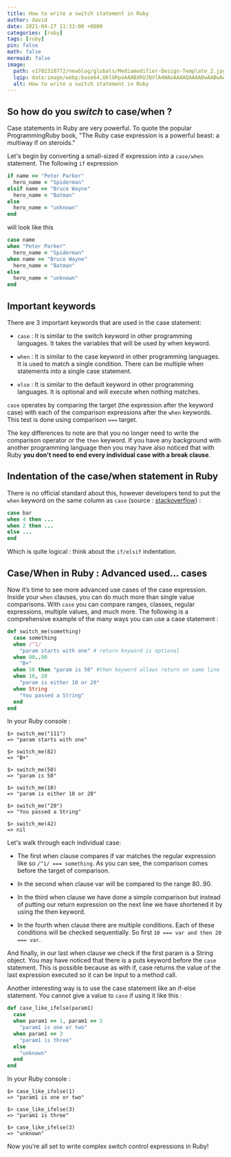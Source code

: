 ```yaml
---
title: How to write a switch statement in Ruby
author: david
date: 2021-04-27 11:33:00 +0800
categories: [ruby]
tags: [ruby]
pin: false
math: false
mermaid: false
image:
  path: v1702310772/newblog/globals/Mediamodifier-Design-Template_2.jpg
  lqip: data:image/webp;base64,UklGRpoAAABXRUJQVlA4WAoAAAAQAAAADwAABwAAQUxQSDIAAAARL0AmbZurmr57yyIiqE8oiG0bejIYEQTgqiDA9vqnsUSI6H+oAERp2HZ65qP/VIAWAFZQOCBCAAAA8AEAnQEqEAAIAAVAfCWkAALp8sF8rgRgAP7o9FDvMCkMde9PK7euH5M1m6VWoDXf2FkP3BqV0ZYbO6NA/VFIAAAA
  alt: How to write a switch statement in Ruby
---
```


## So how do you *switch* to case/when ?

Case statements in Ruby are very powerful. To quote the popular  ProgrammingRuby book, "The Ruby case expression is a powerful beast: a multiway if on steroids."

Let's begin by converting a small-sized if expression into a `case/when` statement. The following `if` expression

```ruby
if name == "Peter Parker"
  hero_name = "Spiderman"
elsif name == "Bruce Wayne"
  hero_name = "Batman"
else
  hero_name = "unknown"
end
```

will look like this

```ruby
case name
when "Peter Parker"
  hero_name = "Spiderman"
when name == "Bruce Wayne"
  hero_name = "Batman"
else
  hero_name = "unknown"
end
```

## Important keywords 

There are 3 important keywords that are used in the case statement:

 - `case` : It is similar to the switch keyword in other programming languages. It takes the variables that will be used by when keyword.

 - `when` : It is similar to the case keyword in other programming languages. It is used to match a single condition. There can be multiple when statements into a single case statement.

 - `else` : It is similar to the default keyword in other programming languages. It is optional and will execute when nothing matches.

`case` operates by comparing the target (the expression after the keyword case) with each of the comparison expressions after the `when` keywords. This test is done using comparison `===` target.

The key differences to note are that you no longer need to write the comparison operator or the `then` keyword. If you have any background with another programming language then you may have also noticed that with Ruby **you don't need to end every individual case with a break clause**.

## Indentation of the case/when statement in Ruby

There is no official standard about this, however developers tend  to put the `when` keyword on the same column as `case`  (source : [stackoverflow](https://stackoverflow.com/questions/17707373/ruby-is-there-a-right-way-to-indent-a-case-statement)) :

```ruby
case bar
when 4 then ...
when 2 then ...
else ...
end
```

Which is quite logical : think about the `if/elsif` indentation.

## Case/When in Ruby : Advanced used... cases

Now it’s time to see more advanced use cases of the case expression. Inside your `when` clauses, you can do much more than single value comparisons. With `case` you can compare ranges, classes, regular expressions, multiple values, and much more. The following is a comprehensive example of the many ways you can use a case statement :


```ruby
def switch_me(something)
  case something
  when /^1/ 
    "param starts with one" # return keyword is optional
  when 80..90
    "B+"
  when 50 then "param is 50" #then keyword allows return on same line
  when 10, 20
    "param is either 10 or 20"
  when String
    "You passed a String"
  end
end
```

In your Ruby console :

```shell
$> switch_me("111")
=> "param starts with one"

$> switch_me(82)
=> "B+"

$> switch_me(50)
=> "param is 50"

$> switch_me(10)
=> "param is either 10 or 20"

$> switch_me("20")
=> "You passed a String"

$> switch_me(42)
=> nil
```

Let's walk through each individual case:

 - The first when clause compares if var matches the regular expression like so `/^1/ === something`. As you can see, the comparison comes before the target of comparison.

 - In the second when clause var will be compared to the range 80..90.
  
 - In the third when clause we have done a simple comparison but instead of putting our return expression on the next line we have shortened it by using the then keyword.

 - In the fourth when clause there are multiple conditions. Each of these conditions will be checked sequentially. So first `10 === var and then 20 === var`.

And finally, in our last when clause we check if the first param is a String object. You may have noticed that there is a puts keyword before the `case` statement. This is possible because as with if, case returns the value of the last expression executed so it can be input to a method call.

Another interesting way is to use the case statement like an if-else statement. You cannot give a value to `case` if using it like this :

```ruby
def case_like_ifelse(param1)
  case
  when param1 == 1, param1 == 2
    "param1 is one or two"
  when param1 == 3
    "param1 is three"
  else
    "unknown"
  end
end
```

In your Ruby console :

```shell
$> case_like_ifelse(1)
=> "param1 is one or two"

$> case_like_ifelse(3)
=> "param1 is three"

$> case_like_ifelse(3)
=> "unknown"
```

Now you’re all set to write complex switch control expressions in Ruby!